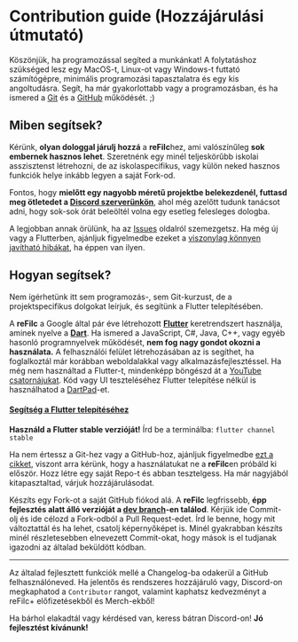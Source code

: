 
# Contribution guide (Hozzájárulási útmutató)
Köszönjük, ha programozással segíted a munkánkat!
A folytatáshoz szükséged lesz egy MacOS-t, Linux-ot vagy Windows-t futtató számítógépre, minimális programozási tapasztalatra és egy kis angoltudásra.
Segít, ha már gyakorlottabb vagy a programozásban, és ha ismered a [Git](https://git-scm.com/) és a [GitHub](https://github.com/) működését. ;)

## Miben segítsek?
Kérünk, **olyan dologgal járulj hozzá** a **reFilc**hez, ami valószínűleg **sok embernek hasznos lehet**. Szeretnénk egy minél teljeskörűbb iskolai asszisztenst létrehozni, de az iskolaspecifikus, vagy külön neked hasznos funkciók helye inkább legyen a saját Fork-od.

Fontos, hogy **mielőtt egy nagyobb méretű projektbe belekezdenél, futtasd meg ötletedet a [Discord szerverünkön](https://dc.refilc.hu/)**, ahol még azelőtt tudunk tanácsot adni, hogy sok-sok órát beleöltél volna egy esetleg felesleges dologba.

A legjobban annak örülünk, ha az [Issues](https://github.com/refilc/naplo/issues) oldalról szemezgetsz. Ha még új vagy a Flutterben, ajánljuk figyelmedbe ezeket a [viszonylag könnyen javítható hibákat](https://github.com/refilc/naplo/issues?q=is%3Aopen+is%3Aissue+label%3A%22good+first+issue%22), ha éppen van ilyen.

## Hogyan segítsek?
Nem ígérhetünk itt sem programozás-, sem Git-kurzust, de a projektspecifikus dolgokat leírjuk, és segítünk a Flutter telepítésében.

A **reFilc** a Google által pár éve létrehozott **[Flutter](https://flutter.dev/)** keretrendszert használja, aminek nyelve a **[Dart](https://dart.dev/)**. Ha ismered a JavaScript, C#, Java, C++, vagy egyéb hasonló programnyelvek működését, **nem fog nagy gondot okozni a használata.** A felhasználói felület létrehozásában az is segíthet, ha foglalkoztál már korábban weboldalakkal vagy alkalmazásfejlesztéssel.
Ha még nem használtad a Flutter-t, mindenképp böngészd át a [YouTube csatornájukat](https://www.youtube.com/channel/UCwXdFgeE9KYzlDdR7TG9cMw).
Kód vagy UI teszteléséhez Flutter telepítése nélkül is használhatod a [DartPad](https://dartpad.dev/)-et.

#### [Segítség a Flutter telepítéséhez](https://docs.flutter.dev/get-started/install)
**Használd a Flutter stable verzióját!** Írd be a terminálba: `flutter channel stable`

Ha nem értessz a Git-hez vagy a GitHub-hoz, ajánljuk figyelmedbe [ezt a cikket](https://medium.com/envienta-magyarorsz%C3%A1g/git-%C3%A9s-github-gyorstalpal%C3%B3-f2d78a732deb), viszont arra kérünk, hogy a használatukat ne a **reFilc**en próbáld ki először. Hozz létre egy saját Repo-t és abban tesztelgess. Ha már nagyjából kitapasztaltad, várjuk hozzájárulásodat.

Készíts egy Fork-ot a saját GitHub fiókod alá.
A **reFilc** legfrissebb, **épp fejlesztés alatt álló verzióját a [dev branch](https://github.com/refilc/naplo/tree/dev)-en találod**. Kérjük ide Commit-olj és ide célozd a Fork-odból a Pull Request-edet. Írd le benne, hogy mit változtattál és ha lehet, csatolj képernyőképet is.
Minél gyakrabban készíts minél részletesebben elnevezett Commit-okat, hogy mások is el tudjanak igazodni az általad beküldött kódban.

---

Az általad fejlesztett funkciók mellé a Changelog-ba odakerül a GitHub felhasználóneved.
Ha jelentős és rendszeres hozzájáruló vagy, Discord-on megkaphatod a `Contributor` rangot, valamint kaphatsz kedvezményt a reFilc+ előfizetésekből és Merch-ekből!

Ha bárhol elakadtál vagy kérdésed van, keress bátran Discord-on!
**Jó fejlesztést kívánunk!**
